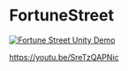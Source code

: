 # FortuneStreet

[![Fortune Street Unity Demo](https://img.youtube.com/vi/SreTzQAPNic/0.jpg)](https://www.youtube.com/watch?v=SreTzQAPNic)

https://youtu.be/SreTzQAPNic
